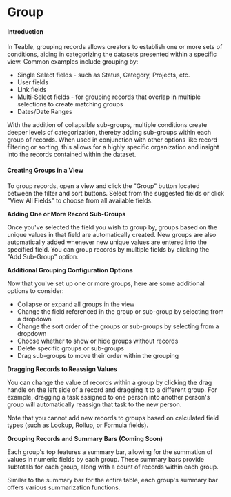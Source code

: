 # Group

#### Introduction

In Teable, grouping records allows creators to establish one or more sets of conditions, aiding in categorizing the datasets presented within a specific view. Common examples include grouping by:

* Single Select fields - such as Status, Category, Projects, etc.
* User fields
* Link fields
* Multi-Select fields - for grouping records that overlap in multiple selections to create matching groups
* Dates/Date Ranges

With the addition of collapsible sub-groups, multiple conditions create deeper levels of categorization, thereby adding sub-groups within each group of records. When used in conjunction with other options like record filtering or sorting, this allows for a highly specific organization and insight into the records contained within the dataset.

#### Creating Groups in a View

To group records, open a view and click the "Group" button located between the filter and sort buttons. Select from the suggested fields or click "View All Fields" to choose from all available fields.

**Adding One or More Record Sub-Groups**

Once you've selected the field you wish to group by, groups based on the unique values in that field are automatically created. New groups are also automatically added whenever new unique values are entered into the specified field. You can group records by multiple fields by clicking the "Add Sub-Group" option.

**Additional Grouping Configuration Options**

Now that you've set up one or more groups, here are some additional options to consider:

* Collapse or expand all groups in the view
* Change the field referenced in the group or sub-group by selecting from a dropdown
* Change the sort order of the groups or sub-groups by selecting from a dropdown
* Choose whether to show or hide groups without records
* Delete specific groups or sub-groups
* Drag sub-groups to move their order within the grouping

**Dragging Records to Reassign Values**

You can change the value of records within a group by clicking the drag handle on the left side of a record and dragging it to a different group. For example, dragging a task assigned to one person into another person's group will automatically reassign that task to the new person.

Note that you cannot add new records to groups based on calculated field types (such as Lookup, Rollup, or Formula fields).

**Grouping Records and Summary Bars (Coming Soon)**

Each group's top features a summary bar, allowing for the summation of values in numeric fields by each group. These summary bars provide subtotals for each group, along with a count of records within each group.

Similar to the summary bar for the entire table, each group's summary bar offers various summarization functions.
